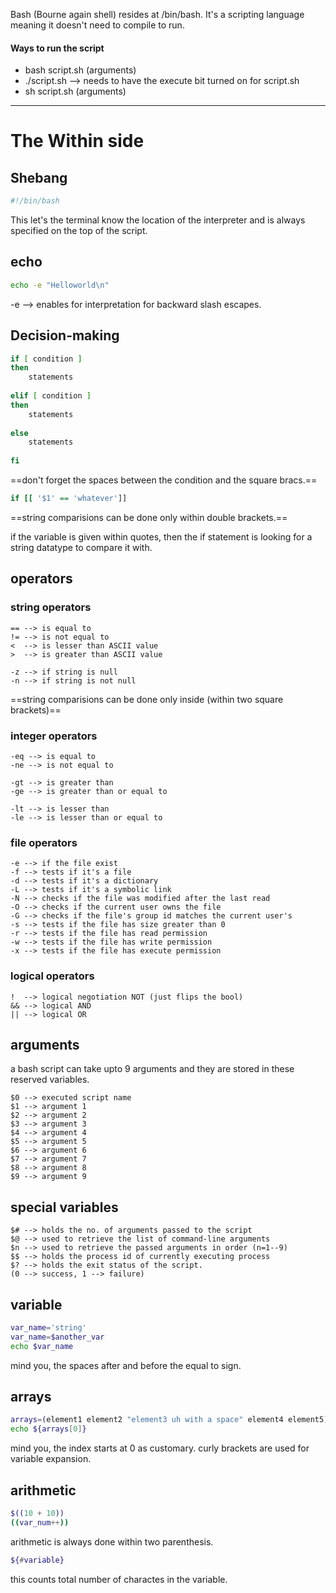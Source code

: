 Bash (Bourne again shell) resides at /bin/bash. It's a scripting language meaning it doesn't need to compile to run.
#### Ways to run the script
- bash script.sh (arguments)
- ./script.sh --> needs to have the execute bit turned on for script.sh
- sh script.sh (arguments)
***
# The Within side
## Shebang
```sh
#!/bin/bash
```
This let's the terminal know the location of the interpreter and is always specified on the top of the script.
## echo
```bash
echo -e "Helloworld\n"
```
-e --> enables for interpretation for backward slash escapes.
## Decision-making  
```bash
if [ condition ]
then
	statements
 
elif [ condition ]
then 
	statements
 
else
	statements
 
fi
```
==don't forget the spaces between the condition and the square bracs.==

```sh
if [[ '$1' == 'whatever']]
```
==string comparisions can be done only within double brackets.==

if the variable is given within quotes, then the if statement is looking for a string datatype to compare it with.
## operators
### string operators
```
== --> is equal to
!= --> is not equal to
<  --> is lesser than ASCII value
>  --> is greater than ASCII value

-z --> if string is null
-n --> if string is not null
```
==string comparisions can be done only inside (within two square brackets)==

### integer operators
```
-eq --> is equal to
-ne --> is not equal to

-gt --> is greater than
-ge --> is greater than or equal to

-lt --> is lesser than 
-le --> is lesser than or equal to
```
### file operators
```
-e --> if the file exist
-f --> tests if it's a file
-d --> tests if it's a dictionary
-L --> tests if it's a symbolic link
-N --> checks if the file was modified after the last read
-O --> checks if the current user owns the file
-G --> checks if the file's group id matches the current user's
-s --> tests if the file has size greater than 0
-r --> tests if the file has read permission
-w --> tests if the file has write permission
-x --> tests if the file has execute permission
```
### logical operators
```
!  --> logical negotiation NOT (just flips the bool)
&& --> logical AND
|| --> logical OR
```
## arguments
a bash script can take upto 9 arguments and they are stored in these reserved variables.
```
$0 --> executed script name
$1 --> argument 1
$2 --> argument 2
$3 --> argument 3
$4 --> argument 4
$5 --> argument 5
$6 --> argument 6
$7 --> argument 7
$8 --> argument 8
$9 --> argument 9
```
## special variables
```
$# --> holds the no. of arguments passed to the script
$@ --> used to retrieve the list of command-line arguments
$n --> used to retrieve the passed arguments in order (n=1--9)
$$ --> holds the process id of currently executing process
$? --> holds the exit status of the script.
(0 --> success, 1 --> failure)

```
## variable
```sh
var_name='string'
var_name=$another_var
echo $var_name
```
mind you, the spaces after and before the equal to sign.
## arrays
```bash
arrays=(element1 element2 "element3 uh with a space" element4 element5)
echo ${arrays[0]}
```
mind you, the index starts at 0 as customary.
curly brackets are used for variable expansion.

## arithmetic 
```sh
$((10 + 10))
((var_num++))
```
arithmetic is always done within two parenthesis.

```sh
${#variable}
```
this counts total number of charactes in the variable.
